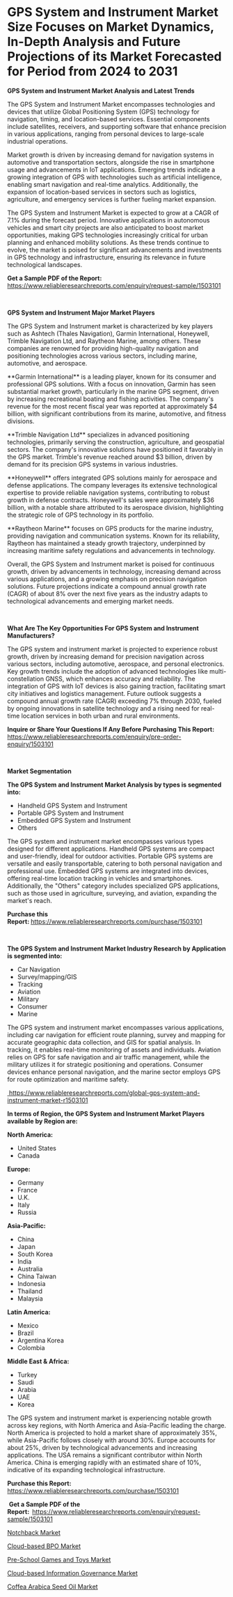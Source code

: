 <p><h1>GPS System and Instrument Market Size Focuses on Market Dynamics, In-Depth Analysis and Future Projections of its Market Forecasted for Period from 2024 to 2031</h1></p><p><strong>GPS System and Instrument Market Analysis and Latest Trends</strong></p>
<p><p>The GPS System and Instrument Market encompasses technologies and devices that utilize Global Positioning System (GPS) technology for navigation, timing, and location-based services. Essential components include satellites, receivers, and supporting software that enhance precision in various applications, ranging from personal devices to large-scale industrial operations.</p><p>Market growth is driven by increasing demand for navigation systems in automotive and transportation sectors, alongside the rise in smartphone usage and advancements in IoT applications. Emerging trends indicate a growing integration of GPS with technologies such as artificial intelligence, enabling smart navigation and real-time analytics. Additionally, the expansion of location-based services in sectors such as logistics, agriculture, and emergency services is further fueling market expansion.</p><p>The GPS System and Instrument Market is expected to grow at a CAGR of 7.1% during the forecast period. Innovative applications in autonomous vehicles and smart city projects are also anticipated to boost market opportunities, making GPS technologies increasingly critical for urban planning and enhanced mobility solutions. As these trends continue to evolve, the market is poised for significant advancements and investments in GPS technology and infrastructure, ensuring its relevance in future technological landscapes.</p></p>
<p><strong>Get a Sample PDF of the Report:&nbsp;</strong> <a href="https://www.reliableresearchreports.com/enquiry/request-sample/1503101?utm_campaign=40&utm_medium=2&utm_source=Github&utm_content=ia&utm_term=27092024&utm_id=gps-system-and-instrument">https://www.reliableresearchreports.com/enquiry/request-sample/1503101</a></p>
<p>&nbsp;</p>
<p><strong>GPS System and Instrument Major Market Players</strong></p>
<p><p>The GPS System and Instrument market is characterized by key players such as Ashtech (Thales Navigation), Garmin International, Honeywell, Trimble Navigation Ltd, and Raytheon Marine, among others. These companies are renowned for providing high-quality navigation and positioning technologies across various sectors, including marine, automotive, and aerospace.</p><p>**Garmin International** is a leading player, known for its consumer and professional GPS solutions. With a focus on innovation, Garmin has seen substantial market growth, particularly in the marine GPS segment, driven by increasing recreational boating and fishing activities. The company's revenue for the most recent fiscal year was reported at approximately $4 billion, with significant contributions from its marine, automotive, and fitness divisions.</p><p>**Trimble Navigation Ltd** specializes in advanced positioning technologies, primarily serving the construction, agriculture, and geospatial sectors. The company's innovative solutions have positioned it favorably in the GPS market. Trimble's revenue reached around $3 billion, driven by demand for its precision GPS systems in various industries.</p><p>**Honeywell** offers integrated GPS solutions mainly for aerospace and defense applications. The company leverages its extensive technological expertise to provide reliable navigation systems, contributing to robust growth in defense contracts. Honeywell's sales were approximately $36 billion, with a notable share attributed to its aerospace division, highlighting the strategic role of GPS technology in its portfolio.</p><p>**Raytheon Marine** focuses on GPS products for the marine industry, providing navigation and communication systems. Known for its reliability, Raytheon has maintained a steady growth trajectory, underpinned by increasing maritime safety regulations and advancements in technology.</p><p>Overall, the GPS System and Instrument market is poised for continuous growth, driven by advancements in technology, increasing demand across various applications, and a growing emphasis on precision navigation solutions. Future projections indicate a compound annual growth rate (CAGR) of about 8% over the next five years as the industry adapts to technological advancements and emerging market needs.</p></p>
<p>&nbsp;</p>
<p><strong>What Are The Key Opportunities For GPS System and Instrument Manufacturers?</strong></p>
<p><p>The GPS system and instrument market is projected to experience robust growth, driven by increasing demand for precision navigation across various sectors, including automotive, aerospace, and personal electronics. Key growth trends include the adoption of advanced technologies like multi-constellation GNSS, which enhances accuracy and reliability. The integration of GPS with IoT devices is also gaining traction, facilitating smart city initiatives and logistics management. Future outlook suggests a compound annual growth rate (CAGR) exceeding 7% through 2030, fueled by ongoing innovations in satellite technology and a rising need for real-time location services in both urban and rural environments.</p></p>
<p><strong>Inquire or Share Your Questions If Any Before Purchasing This Report:</strong> <a href="https://www.reliableresearchreports.com/enquiry/pre-order-enquiry/1503101?utm_campaign=40&utm_medium=2&utm_source=Github&utm_content=ia&utm_term=27092024&utm_id=gps-system-and-instrument">https://www.reliableresearchreports.com/enquiry/pre-order-enquiry/1503101</a></p>
<p>&nbsp;</p>
<p><strong>Market Segmentation</strong></p>
<p><strong>The GPS System and Instrument Market Analysis by types is segmented into:</strong></p>
<p><ul><li>Handheld GPS System and Instrument</li><li>Portable GPS System and Instrument</li><li>Embedded GPS System and Instrument</li><li>Others</li></ul></p>
<p><p>The GPS system and instrument market encompasses various types designed for different applications. Handheld GPS systems are compact and user-friendly, ideal for outdoor activities. Portable GPS systems are versatile and easily transportable, catering to both personal navigation and professional use. Embedded GPS systems are integrated into devices, offering real-time location tracking in vehicles and smartphones. Additionally, the "Others" category includes specialized GPS applications, such as those used in agriculture, surveying, and aviation, expanding the market's reach.</p></p>
<p><strong>Purchase this Report:&nbsp;</strong><a href="https://www.reliableresearchreports.com/purchase/1503101?utm_campaign=40&utm_medium=2&utm_source=Github&utm_content=ia&utm_term=27092024&utm_id=gps-system-and-instrument">https://www.reliableresearchreports.com/purchase/1503101</a></p>
<p>&nbsp;</p>
<p><strong>The GPS System and Instrument Market Industry Research by Application is segmented into:</strong></p>
<p><ul><li>Car Navigation</li><li>Survey/mapping/GIS</li><li>Tracking</li><li>Aviation</li><li>Military</li><li>Consumer</li><li>Marine</li></ul></p>
<p><p>The GPS system and instrument market encompasses various applications, including car navigation for efficient route planning, survey and mapping for accurate geographic data collection, and GIS for spatial analysis. In tracking, it enables real-time monitoring of assets and individuals. Aviation relies on GPS for safe navigation and air traffic management, while the military utilizes it for strategic positioning and operations. Consumer devices enhance personal navigation, and the marine sector employs GPS for route optimization and maritime safety.</p></p>
<p><a href="https://www.reliableresearchreports.com/global-gps-system-and-instrument-market-r1503101?utm_campaign=40&utm_medium=2&utm_source=Github&utm_content=ia&utm_term=27092024&utm_id=gps-system-and-instrument">&nbsp;https://www.reliableresearchreports.com/global-gps-system-and-instrument-market-r1503101</a></p>
<p><strong>In terms of Region, the GPS System and Instrument Market Players available by Region are:</strong></p>
<p>
    <p> <strong> North America: </strong>
        <ul>
            <li>United States</li>
            <li>Canada</li>
        </ul>
        </p> 
    <p> <strong> Europe: </strong>
        <ul>
            <li>Germany</li>
            <li>France</li>
            <li>U.K.</li>
            <li>Italy</li>
            <li>Russia</li>
        </ul>
        </p> 
    <p> <strong> Asia-Pacific: </strong>
        <ul>
            <li>China</li>
            <li>Japan</li>
            <li>South Korea</li>
            <li>India</li>
            <li>Australia</li>
            <li>China Taiwan</li>
            <li>Indonesia</li>
            <li>Thailand</li>
            <li>Malaysia</li>
        </ul>
        </p> 
    <p> <strong> Latin America: </strong>
        <ul>
            <li>Mexico</li>
            <li>Brazil</li>
            <li>Argentina Korea</li>
            <li>Colombia</li>
        </ul>
        </p> 
    <p> <strong> Middle East & Africa: </strong>
        <ul>
            <li>Turkey</li>
            <li>Saudi</li>
            <li>Arabia</li>
            <li>UAE</li>
            <li>Korea</li>
        </ul>
    </p>
    </p>
<p><p>The GPS system and instrument market is experiencing notable growth across key regions, with North America and Asia-Pacific leading the charge. North America is projected to hold a market share of approximately 35%, while Asia-Pacific follows closely with around 30%. Europe accounts for about 25%, driven by technological advancements and increasing applications. The USA remains a significant contributor within North America. China is emerging rapidly with an estimated share of 10%, indicative of its expanding technological infrastructure.</p></p>
<p><strong>Purchase this Report: </strong><a href="https://www.reliableresearchreports.com/purchase/1503101?utm_campaign=40&utm_medium=2&utm_source=Github&utm_content=ia&utm_term=27092024&utm_id=gps-system-and-instrument">https://www.reliableresearchreports.com/purchase/1503101</a></p>
<p>&nbsp;<strong>Get a Sample PDF of the Report:&nbsp;&nbsp;</strong><a href="https://www.reliableresearchreports.com/enquiry/request-sample/1503101?utm_campaign=40&utm_medium=2&utm_source=Github&utm_content=ia&utm_term=27092024&utm_id=gps-system-and-instrument">https://www.reliableresearchreports.com/enquiry/request-sample/1503101</a></p>
<p><strong></strong></p>
<p><p><a href="https://www.linkedin.com/pulse/global-notchback-market-trends-insights-growth-opportunities-challenges-c5zme?utm_campaign=40&utm_medium=2&utm_source=Github&utm_content=ia&utm_term=27092024&utm_id=gps-system-and-instrument">Notchback Market</a></p><p><a href="https://github.com/ParvinKhatun77/Market-Research-Report-List-1/blob/main/cloud-based-bpo-market.md?utm_campaign=40&utm_medium=2&utm_source=Github&utm_content=ia&utm_term=27092024&utm_id=gps-system-and-instrument">Cloud-based BPO Market</a></p><p><a href="https://issuu.com/reportprime-2/docs/pre-school-games-and-toys-market-si_1684d48b27094f?utm_campaign=40&utm_medium=2&utm_source=Github&utm_content=ia&utm_term=27092024&utm_id=gps-system-and-instrument">Pre-School Games and Toys Market</a></p><p><a href="https://github.com/GraceTurner587/Market-Research-Report-List-1/blob/main/cloud-based-information-governance-market.md?utm_campaign=40&utm_medium=2&utm_source=Github&utm_content=ia&utm_term=27092024&utm_id=gps-system-and-instrument">Cloud-based Information Governance Market</a></p><p><a href="https://www.linkedin.com/pulse/market-leaders-laggards-global-coffea-arabica-seed-oil-2h7lf?utm_campaign=40&utm_medium=2&utm_source=Github&utm_content=ia&utm_term=27092024&utm_id=gps-system-and-instrument">Coffea Arabica Seed Oil Market</a></p></p>